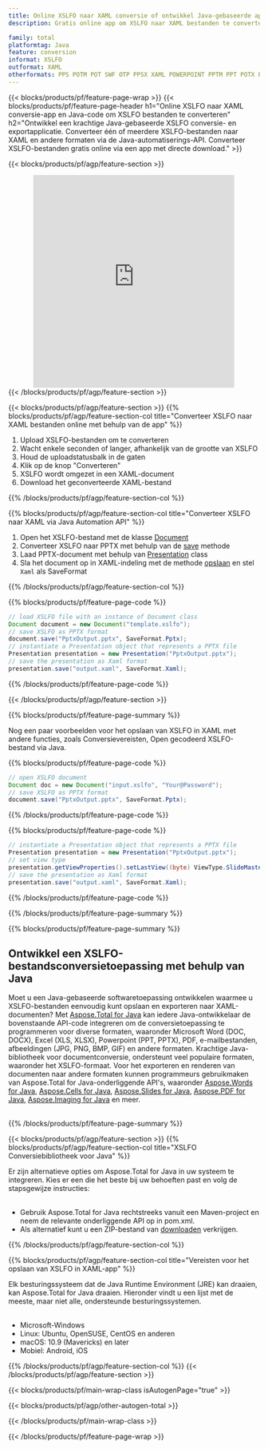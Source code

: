 ```yaml
---
title: Online XSLFO naar XAML conversie of ontwikkel Java-gebaseerde applicatie om XSLFO bestanden te converteren
description: Gratis online app om XSLFO naar XAML bestanden te converteren. Java conversiebibliotheekcode voor XSLFO documenten. 

family: total
platformtag: Java
feature: conversion
informat: XSLFO
outformat: XAML
otherformats: PPS POTM POT SWF OTP PPSX XAML POWERPOINT PPTM PPT POTX PPSM
---
```

{{< blocks/products/pf/feature-page-wrap >}}
{{< blocks/products/pf/feature-page-header h1="Online XSLFO naar XAML conversie-app en Java-code om XSLFO bestanden te converteren" h2="Ontwikkel een krachtige Java-gebaseerde XSLFO conversie- en exportapplicatie. Converteer één of meerdere XSLFO-bestanden naar XAML en andere formaten via de Java-automatiserings-API. Converteer XSLFO-bestanden gratis online via een app met directe download." >}}


{{< blocks/products/pf/agp/feature-section >}}

<div class="container-fluid agp-content bg-white aboutfile box-1 vh100 section nopbtm">
<div class=container>
<div class=row>
<div class="demobox tc col-md-12 padding-0" align="center">

<iframe title="Gratis online XSLFO naar XAML conversie-app" style="border: none; height: 426px;" scrolling="no" src="https://widgets.aspose.cloud/total-conversion/?to=xaml&from=xslfo" id="child-iframe" width="80%"></iframe>

</div></div>
</div></div>
{{< /blocks/products/pf/agp/feature-section >}}


{{< blocks/products/pf/agp/feature-section >}}
{{% blocks/products/pf/agp/feature-section-col title="Converteer XSLFO naar XAML bestanden online met behulp van de app" %}}

1. Upload XSLFO-bestanden om te converteren
1. Wacht enkele seconden of langer, afhankelijk van de grootte van XSLFO
1. Houd de uploadstatusbalk in de gaten
1. Klik op de knop "Converteren"
1. XSLFO wordt omgezet in een XAML-document
1. Download het geconverteerde XAML-bestand

{{% /blocks/products/pf/agp/feature-section-col %}}

{{% blocks/products/pf/agp/feature-section-col title="Converteer XSLFO naar XAML via Java Automation API" %}}


1. Open het XSLFO-bestand met de klasse [Document](https://reference.aspose.com/pdf/java/com.aspose.pdf/Document)
2. Converteer XSLFO naar PPTX met behulp van de [save](https://reference.aspose.com/pdf/java/com.aspose.pdf/Document#save-java.lang.String-int-) methode
3. Laad PPTX-document met behulp van [Presentation](https://reference.aspose.com/slides/java/com.aspose.slides/Presentation) class
4. Sla het document op in XAML-indeling met de methode [opslaan](https://reference.aspose.com/slides/java/com.aspose.slides/Presentation#save-java.lang.String-int-) en stel ` Xaml` als SaveFormat



{{% /blocks/products/pf/agp/feature-section-col %}}

{{% blocks/products/pf/feature-page-code %}}


```java
// load XSLFO file with an instance of Document class
Document document = new Document("template.xslfo");
// save XSLFO as PPTX format 
document.save("PptxOutput.pptx", SaveFormat.Pptx); 
// instantiate a Presentation object that represents a PPTX file
Presentation presentation = new Presentation("PptxOutput.pptx");
// save the presentation as Xaml format
presentation.save("output.xaml", SaveFormat.Xaml);   
```



{{% /blocks/products/pf/feature-page-code %}}

{{< /blocks/products/pf/agp/feature-section >}}

{{% blocks/products/pf/feature-page-summary %}}

Nog een paar voorbeelden voor het opslaan van XSLFO in XAML met andere functies, zoals Conversievereisten, Open gecodeerd XSLFO-bestand via Java.

{{% blocks/products/pf/feature-page-code %}}


```java
// open XSLFO document
Document doc = new Document("input.xslfo", "Your@Password");
// save XSLFO as PPTX format 
document.save("PptxOutput.pptx", SaveFormat.Pptx); 

```


{{% /blocks/products/pf/feature-page-code %}}
{{% blocks/products/pf/feature-page-code %}}


```java
// instantiate a Presentation object that represents a PPTX file
Presentation presentation = new Presentation("PptxOutput.pptx");
// set view type
presentation.getViewProperties().setLastView((byte) ViewType.SlideMasterView);
// save the presentation as Xaml format
presentation.save("output.xaml", SaveFormat.Xaml);    
```


{{% /blocks/products/pf/feature-page-code %}}


{{% /blocks/products/pf/feature-page-summary %}}

{{% blocks/products/pf/feature-page-summary %}}

<h2>Ontwikkel een XSLFO-bestandsconversietoepassing met behulp van Java</h2>

Moet u een Java-gebaseerde softwaretoepassing ontwikkelen waarmee u XSLFO-bestanden eenvoudig kunt opslaan en exporteren naar XAML-documenten? Met [Aspose.Total for Java](https://products.aspose.com/total/nl/java/) kan iedere Java-ontwikkelaar de bovenstaande API-code integreren om de conversietoepassing te programmeren voor diverse formaten, waaronder Microsoft Word (DOC, DOCX), Excel (XLS, XLSX), Powerpoint (PPT, PPTX), PDF, e-mailbestanden, afbeeldingen (JPG, PNG, BMP, GIF) en andere formaten. Krachtige Java-bibliotheek voor documentconversie, ondersteunt veel populaire formaten, waaronder het XSLFO-formaat. Voor het exporteren en renderen van documenten naar andere formaten kunnen programmeurs gebruikmaken van Aspose.Total for Java-onderliggende API's, waaronder [Aspose.Words for Java](https://products.aspose.com/words/nl/java/), [Aspose.Cells for Java](https://products.aspose.com/cells/nl/java/), [Aspose.Slides for Java](https://products.aspose.com/slides/nl/java/), [Aspose.PDF for Java](https://products.aspose.com/pdf/nl/java/), [Aspose.Imaging for Java](https://products.aspose.com/imaging/nl/java/) en meer.<br /><br />

{{% /blocks/products/pf/feature-page-summary %}}

{{< blocks/products/pf/agp/feature-section >}}
{{% blocks/products/pf/agp/feature-section-col title="XSLFO Conversiebibliotheek voor Java" %}}

Er zijn alternatieve opties om Aspose.Total for Java in uw systeem te integreren. Kies er een die het beste bij uw behoeften past en volg de stapsgewijze instructies:<br /><br />

- Gebruik Aspose.Total for Java rechtstreeks vanuit een Maven-project en neem de relevante onderliggende API op in pom.xml.
- Als alternatief kunt u een ZIP-bestand van [downloaden](https://releases.aspose.com/total/java) verkrijgen.

{{% /blocks/products/pf/agp/feature-section-col %}}

{{% blocks/products/pf/agp/feature-section-col title="Vereisten voor het opslaan van XSLFO in XAML-app" %}}

Elk besturingssysteem dat de Java Runtime Environment (JRE) kan draaien, kan Aspose.Total for Java draaien. Hieronder vindt u een lijst met de meeste, maar niet alle, ondersteunde besturingssystemen. <br /><br />
- Microsoft-Windows
- Linux: Ubuntu, OpenSUSE, CentOS en anderen
- macOS: 10.9 (Mavericks) en later
- Mobiel: Android, iOS

{{% /blocks/products/pf/agp/feature-section-col %}}
{{< /blocks/products/pf/agp/feature-section >}}

{{< blocks/products/pf/main-wrap-class isAutogenPage="true" >}}

{{< blocks/products/pf/agp/other-autogen-total >}}

{{< /blocks/products/pf/main-wrap-class >}}

{{< /blocks/products/pf/feature-page-wrap >}}